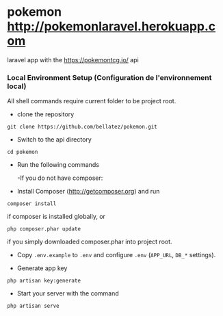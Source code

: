 # pokemon http://pokemonlaravel.herokuapp.com
laravel app with the https://pokemontcg.io/ api

### Local Environment Setup (Configuration de l'environnement local)

All shell commands require current folder to be project root.

- clone the repository
```
git clone https://github.com/bellatez/pokemon.git
```

- Switch to the api directory
```
cd pokemon

```
- Run the following commands

    -If you do not have composer: 
    
- Install Composer (http://getcomposer.org) and run
```
composer install
```
if composer is installed globally, or
```
php composer.phar update
```
if you simply downloaded composer.phar into project root.

- Copy `.env.example` to `.env` and configure `.env` (`APP_URL`, `DB_*` settings).

- Generate app key
```
php artisan key:generate
```

- Start your server with the command
```
php artisan serve
```
